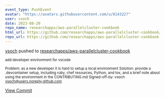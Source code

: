 ```yaml
---
event_type: PushEvent
avatar: "https://avatars.githubusercontent.com/u/814322?"
user: vsoch
date: 2023-08-20
repo_name: researchapps/aws-parallelcluster-cookbook
html_url: https://github.com/researchapps/aws-parallelcluster-cookbook/commit/0032e50745449419509d06dbe6aab1b35add7183
repo_url: https://github.com/researchapps/aws-parallelcluster-cookbook
---
```


<a href='https://github.com/vsoch' target='_blank'>vsoch</a> pushed to <a href='https://github.com/researchapps/aws-parallelcluster-cookbook' target='_blank'>researchapps/aws-parallelcluster-cookbook</a>

<small>add developer environment for vscode

Problem: as a new developer it is hard to setup a local environment
Solution: provide a .devcontainer setup, including ruby, chef resources, Python, and tox, and a brief note about using the environment in the CONTRIBUTING.md
Signed-off-by: vsoch <vsoch@users.noreply.github.com></small>

<a href='https://github.com/researchapps/aws-parallelcluster-cookbook/commit/0032e50745449419509d06dbe6aab1b35add7183' target='_blank'>View Commit</a>